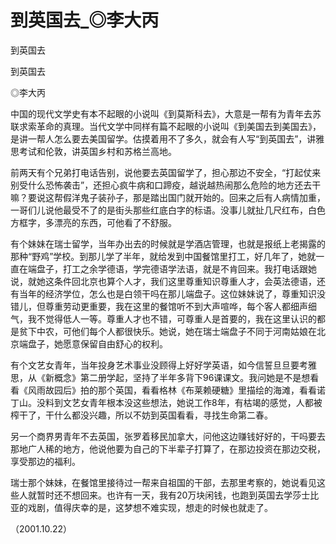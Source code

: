 # 到英国去_◎李大丙

到英国去

到英国去

◎李大丙

中国的现代文学史有本不起眼的小说叫《到莫斯科去》，大意是一帮有为青年去苏联求索革命的真理。当代文学中同样有篇不起眼的小说叫《到美国去到美国去》，是讲一帮人怎么要去美国留学。估摸着用不了多久，就会有人写“到英国去”，讲雅思考试和伦敦，讲英国乡村和苏格兰高地。

前两天有个兄弟打电话告别，说他要去英国留学了，担心那边不安全，“打起仗来别受什么恐怖袭击”，还担心疯牛病和口蹄疫，越说越热闹那么危险的地方还去干嘛？要说这帮假洋鬼子装孙子，那是踏出国门就开始的。回来之后有人病情加重，一哥们儿说他最受不了的是街头那些红底白字的标语。没事儿就扯几尺红布，白色方框字，多漂亮的东西，可他看了不舒服。

有个妹妹在瑞士留学，当年办出去的时候就是学酒店管理，也就是报纸上老揭露的那种“野鸡”学校。到那儿学了半年，就给发到中国餐馆里打工，好几年了，她就一直在端盘子，打工之余学德语，学完德语学法语，就是不肯回来。我打电话跟她说，就她这条件回北京也算个人才，我们这里尊重知识尊重人才，会英法德语，还有当年的经济学位，怎么也是白领干吗在那儿端盘子。这位妹妹说了，尊重知识没错儿，但尊重劳动更重要，我在这里的餐馆听不到大声喧哗，每个客人都细声细气，我不觉得低人一等。尊重人才也不错，可尊重人是首要的，我在这里认识的都是贫下中农，可他们每个人都很快乐。她说，她在瑞士端盘子不同于河南姑娘在北京端盘子，她愿意保留自由舒心的权利。

有个文艺女青年，当年投身艺术事业没顾得上好好学英语，如今信誓旦旦要考雅思，从《新概念》第二册学起，坚持了半年多背下96课课文。我问她是不是想看看《风雨故园后》拍的那个英国，看看格林《布莱赖硬糖》里描绘的海滩，看看诺丁山。没料到文艺女青年根本没这些想法，她说工作8年，有枯竭的感觉，人都被榨干了，干什么都没兴趣，所以不妨到英国看看，寻找生命第二春。

另一个商界男青年不去英国，张罗着移民加拿大，问他这边赚钱好好的，干吗要去那地广人稀的地方，他说他要为自己的下半辈子打算了，在那边投资在那边交税，享受那边的福利。

瑞士那个妹妹，在餐馆里接待过一帮来自祖国的干部，去那里考察的，她说看见这些人就暂时还不想回来。也许有一天，我有20万块闲钱，也跑到英国去学莎士比亚的戏剧，值得庆幸的是，这梦想不难实现，想走的时候也就走了。

（2001.10.22）
